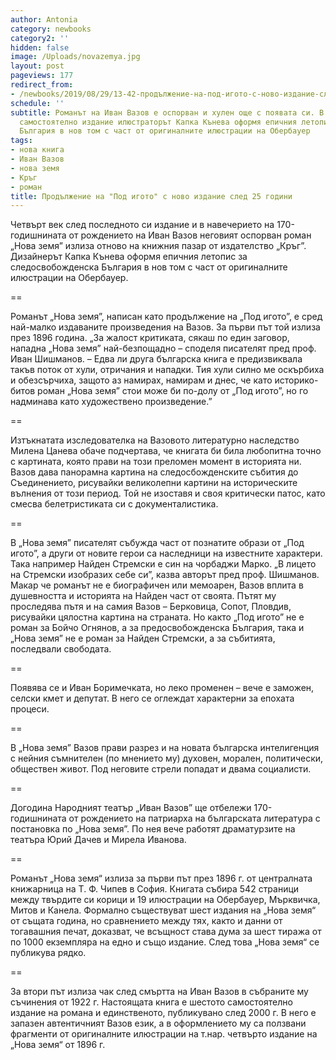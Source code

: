 ```yaml
---
author: Antonia
category: newbooks
category2: ''
hidden: false
image: /Uploads/novazemya.jpg
layout: post
pageviews: 177
redirect_from:
- /newbooks/2019/08/29/13-42-продължение-на-под-игото-с-ново-издание-след-25-години
schedule: ''
subtitle: Романът на Иван Вазов е оспорван и хулен още с появата си. В това шесто
  самостоятелно издание илюстраторът Капка Кънева оформя епичния летопис за следосвобожденска
  България в нов том с част от оригиналните илюстрации на Обербауер
tags:
- нова книга
- Иван Вазов
- нова земя
- Кръг
- роман
title: Продължение на "Под игото" с ново издание след 25 години
---
```


Четвърт век след последното си издание и в навечерието на 170-годишнината от рождението на Иван Вазов неговият оспорван роман „Нова земя” излиза отново на книжния пазар от издателство „Кръг”. Дизайнерът Капка Кънева оформя епичния летопис за следосвобожденска България в нов том с част от оригиналните илюстрации на Обербауер. 

\==

Романът „Нова земя”, написан като продължение на „Под игото”, е сред най-малко издаваните произведения на Вазов. За първи път той излиза през 1896 година. „За жалост критиката, сякаш по един заговор, нападна „Нова земя” най-безпощадно – споделя писателят пред проф. Иван Шишманов. – Едва ли друга българска книга е предизвиквала такъв поток от хули, отричания и нападки. Тия хули силно ме оскърбиха и обезсърчиха, защото аз намирах, намирам и днес, че като историко-битов роман „Нова земя” стои може би по-долу от „Под игото”, но го надминава като художествено произведение.” 

\==

Изтъкнатата изследователка на Вазовото литературно наследство Милена Цанева обаче подчертава, че книгата би била любопитна точно с картината, която прави на този преломен момент в историята ни. Вазов дава панорамна картина на следосбожденските събития до Съединението, рисувайки великолепни картини на историческите вълнения от този период. Той не изоставя и своя критически патос, като смесва белетристиката си с документалистика. 

\==

В „Нова земя” писателят събужда част от познатите образи от „Под игото”, а други от новите герои са наследници на известните характери. Така например Найден Стремски е син на чорбаджи Марко. „В лицето на Стремски изобразих себе си”, казва авторът пред проф. Шишманов. Макар че романът не е биографичен или мемоарен, Вазов вплита в душевността и историята на Найден част от своята. Пътят му проследява пътя и на самия Вазов – Берковица, Сопот, Пловдив, рисувайки цялостна картина на страната. Но както „Под игото” не е роман за Бойчо Огнянов, а за предосвобожденска България, така и „Нова земя” не е роман за Найден Стремски, а за събитията, последвали свободата. 

\==

Появява се и Иван Боримечката, но леко променен – вече е заможен, селски кмет и депутат. В него се оглеждат характерни за епохата процеси. 

\==

В „Нова земя” Вазов прави разрез и на новата българска интелигенция с нейния съмнителен (по мнението му) духовен, морален, политически, обществен живот. Под неговите стрели попадат и двама социалисти.

\==

Догодина Народният театър „Иван Вазов” ще отбележи 170-годишнината от рождението на патриарха на българската литература с постановка по „Нова земя”. По нея вече работят драматурзите на театъра Юрий Дачев и Мирела Иванова.

\==

Романът „Нова земя“ излиза за първи път през 1896 г. от централната книжарница на Т. Ф. Чипев в София. Книгата събира 542 страници между твърдите си корици и 19 илюстрации на Обербауер, Мърквичка, Митов и Канела. Формално съществуват шест издания на „Нова земя“ от същата година, но сравнението между тях, както и данни от тогавашния печат, доказват, че всъщност става дума за шест тиража от по 1000 екземпляра на едно и също издание. След това „Нова земя“ се публикува рядко. 

\==

За втори път излиза чак след смъртта на Иван Вазов в събраните му съчинения от 1922 г. Настоящата книга е шестото самостоятелно издание на романа и единственото, публикувано след 2000 г. В него е запазен автентичният Вазов език, а в оформлението му са ползвани фрагменти от оригиналните илюстрации на т.нар. четвърто издание на „Нова земя“ от 1896 г.